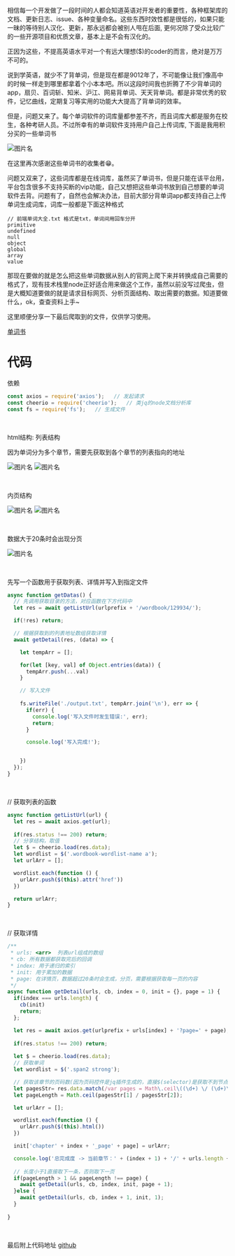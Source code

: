 

相信每一个开发做了一段时间的人都会知道英语对开发者的重要性，各种框架库的文档、更新日志、issue、各种变量命名。这些东西时效性都是很低的，如果只能一昧的等待别人汉化、更新，那永远都会被别人甩在后面, 更何况除了受众比较广的一些开源项目和优质文章，基本上是不会有汉化的。

正因为这些，不提高英语水平对一个有远大理想($)的coder的而言，绝对是万万不可的。

说到学英语，就少不了背单词，但是现在都是9012年了，不可能像让我们像高中的时候一样走到哪里都拿着个小本本吧。所以这段时间我也折腾了不少背单词的app，扇贝、百词斩、知米、沪江、网易背单词、天天背单词。都是非常优秀的软件，记忆曲线，定期复习等实用的功能大大提高了背单词的效率。

但是，问题又来了。每个单词软件的词库量都参差不齐，而且词库大都是服务在校生，各种考研人员。不过所幸有的单词软件支持用户自己上传词库, 下面是我用积分买的一些单词书

![图片名](https://github.com/qq1073830130/blog/blob/master/2019/4/img/1.png?raw=true "单词书")

在这里再次感谢这些单词书的收集者😁。

问题又双来了，这些词库都是在线词库，虽然买了单词书，但是只能在该平台用，平台包含很多不支持买断的vip功能，自己又想把这些单词书放到自己想要的单词软件去背。问题有了，自然也会解决办法，目前大部分背单词app都支持自己上传单词生成词库，词库一般都是下面这种格式

```
// 前端单词大全.txt 格式是txt，单词间用回车分开
primitive
undefined
null
object
global
array
value
```

那现在要做的就是怎么把这些单词数据从别人的官网上爬下来并转换成自己需要的格式了，现有技术栈里node正好适合用来做这个工作，虽然以前没写过爬虫，但是大概知道要做的就是请求目标网页、分析页面结构、取出需要的数据。知道要做什么，ok，查查资料上手~

这里顺便分享一下最后爬取到的文件，仅供学习使用。

[单词书](https://github.com/qq1073830130/blog/tree/master/2019/4/%E7%88%AC%E8%99%AB%E6%96%87%E4%BB%B6/txt/ '博客文件')


# 代码

依赖
```js
const axios = require('axios');   // 发起请求
const cheerio = require('cheerio');   // 类jq的node文档分析库
const fs = require('fs');   // 生成文件
```

<br/>

html结构:
列表结构

因为单词分为多个章节，需要先获取到各个章节的列表指向的地址

![图片名](https://github.com/qq1073830130/blog/blob/master/2019/4/img/2.png?raw=true "单词书")
![图片名](https://github.com/qq1073830130/blog/blob/master/2019/4/img/3.png?raw=true "单词书")

<br/>

内页结构

![图片名](https://github.com/qq1073830130/blog/blob/master/2019/4/img/4.png?raw=true "单词书")
![图片名](https://github.com/qq1073830130/blog/blob/master/2019/4/img/5.png?raw=true "单词书")

<br/>

数据大于20条时会出现分页

![图片名](https://github.com/qq1073830130/blog/blob/master/2019/4/img/6.png?raw=true "单词书")


<br/>

先写一个函数用于获取列表、详情并写入到指定文件
```js
async function getDatas() {
  // 先调用获取目录的方法，对应函数在下方代码中
  let res = await getListUrl(urlprefix + '/wordbook/129934/');

  if(!res) return;

  // 根据获取到的列表地址数组获取详情
  await getDetail(res, (data) => {

    let tempArr = [];

    for(let [key, val] of Object.entries(data)) {
      tempArr.push(...val)
    }

    // 写入文件
    
    fs.writeFile('./output.txt', tempArr.join('\n'), err => {
      if(err) {
        console.log('写入文件时发生错误:', err);
        return;
      }

      console.log('写入完成!');


    })
  });
}
```

<br/>

// 获取列表的函数
```js
async function getListUrl(url) {
  let res = await axios.get(url);
  
  if(res.status !== 200) return;
  // 分享结构，取值
  let $ = cheerio.load(res.data);
  let wordlist = $('.wordbook-wordlist-name a');
  let urlArr = [];

  wordlist.each(function () {
    urlArr.push($(this).attr('href'))
  })

  return urlArr;
}
```

<br/>

// 获取详情
```js
/**
 * urls: <arr>  列表url组成的数组
 * cb: 所有数据都获取完后的回调
 * index: 用于递归的索引
 * init: 用于累加的数据
 * page: 在详情页，数据超过20条时会生成，分页，需要根据获取每一页的内容
 */
async function getDetail(urls, cb, index = 0, init = {}, page = 1) {
  if(index === urls.length) {
    cb(init)
    return;
  };

  let res = await axios.get(urlprefix + urls[index] + '?page=' + page);
  
  if(res.status !== 200) return;
  
  let $ = cheerio.load(res.data);
  // 获取单词
  let wordlist = $('.span2 strong');

  // 获取该章节的页码数(因为页码控件是jq插件生成的，直接$(selector)是获取不到节点的，所以需要手动正则一下)
  let pagesStr= res.data.match(/var pages = Math\.ceil\((\d+) \/ (\d+)\)/);
  let pageLength = Math.ceil(pagesStr[1] / pagesStr[2]);

  let urlArr = [];

  wordlist.each(function () {
    urlArr.push($(this).html())
  })

  init['chapter' + index + '_page' + page] = urlArr;

  console.log('总完成度 -> 当前章节：' + (index + 1) + '/' + urls.length + ' 当前页:' + page + '/' + pageLength);
  
  // 长度小于1直接取下一条，否则取下一页
  if(pageLength > 1 && pageLength !== page) {
    await getDetail(urls, cb, index, init, page + 1);
  }else {
    await getDetail(urls, cb, index + 1, init, 1);
  }
  
}

```

<br />

最后附上代码地址
[github](https://github.com/qq1073830130/blog/tree/master/2019/4/%E7%88%AC%E8%99%AB%E6%96%87%E4%BB%B6)
